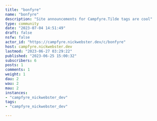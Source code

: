 ```yaml
---
title: "bonfyre" 
name: "bonfyre"
description: "Site announcements for Campfyre.Tilde tags are cool"
type: community
date: "2023-07-04 14:51:49"
draft: false
nsfw: false
actor_id: "https://campfyre.nickwebster.dev/c/bonfyre"
host: campfyre.nickwebster.dev
lastmod: "2023-06-27 03:29:22"
published: "2023-06-25 15:00:32"
subscribers: 6
posts: 1
comments: 1
weight: 1
dau: 2
wau: 2
mau: 2
instances:
- "campfyre_nickwebster_dev"
tags: 
- "campfyre_nickwebster_dev"

---
```


